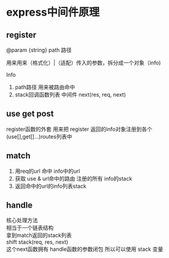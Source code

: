# express中间件原理

## register

@param {string} path 路径

用来用来（格式化）|（适配）传入的参数，拆分成一个对象（info)

Info
1. path路径 用来被路由命中
2. stack回调函数列表 中间件  next(res, req, next)

## use get post
register函数的外套 用来把 register 返回的info对象注册到各个(use[],get[]...)routes列表中

## match
1. 用req的url 命中 info中的url
2. 获取 use & url命中的路由 注册的所有 info的stack
3. 返回命中的url的info列表stack

## handle
核心处理方法</br>
相当于一个链表结构</br>
拿到match返回的stack列表</br>
shift stack(req, res, next)</br>
这个next函数拥有 handle函数的参数闭包 所以可以使用 stack 变量</br>





